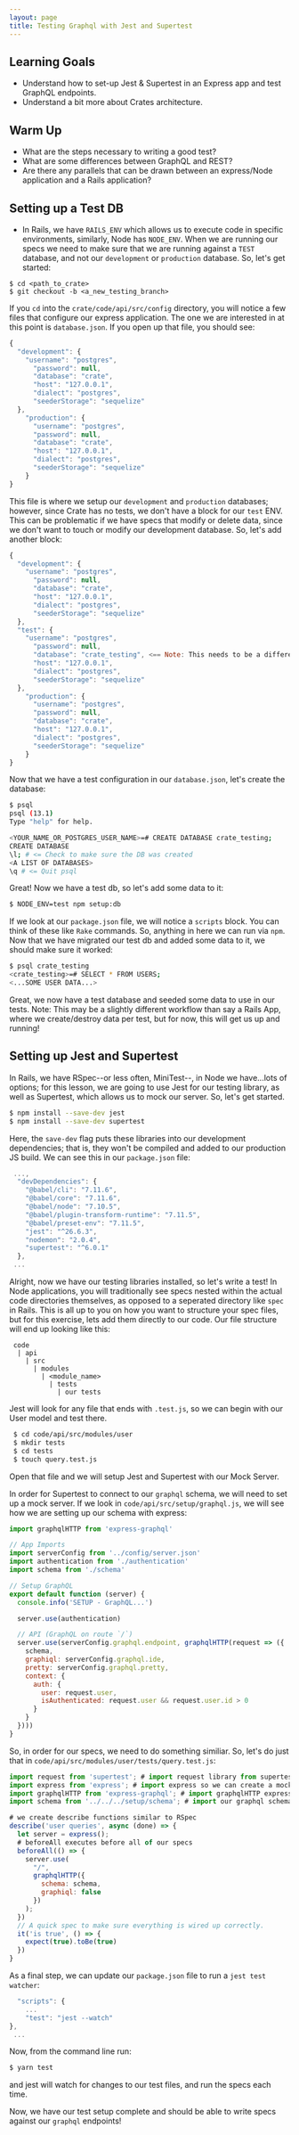 ```yaml
---
layout: page
title: Testing Graphql with Jest and Supertest
---
```


## Learning Goals
- Understand how to set-up Jest & Supertest in an Express app and test GraphQL endpoints.
- Understand a bit more about Crates architecture.

## Warm Up
- What are the steps necessary to writing a good test?
- What are some differences between GraphQL and REST?
- Are there any parallels that can be drawn between an express/Node application and a Rails application?

## Setting up a Test DB

- In Rails, we have `RAILS_ENV` which allows us to execute code in specific environments, similarly, Node has `NODE_ENV`. When we are running our specs we need to make sure that we are running against a `TEST` database, and not our `development` or `production` database. So, let's get started:
```
$ cd <path_to_crate>
$ git checkout -b <a_new_testing_branch>
```
If you `cd` into the `crate/code/api/src/config` directory, you will notice a few files that configure our express application. The one we are interested in at this point is `database.json`. If you open up that file, you should see:
```js
{
  "development": {
    "username": "postgres",
      "password": null,
      "database": "crate",
      "host": "127.0.0.1",
      "dialect": "postgres",
      "seederStorage": "sequelize"
  },
    "production": {
      "username": "postgres",
      "password": null,
      "database": "crate",
      "host": "127.0.0.1",
      "dialect": "postgres",
      "seederStorage": "sequelize"
    }
}
```
This file is where we setup our `development` and `production` databases; however, since Crate has no tests, we don't have a block for our `test` ENV. This can be problematic if we have specs that modify or delete data, since we don't want to touch or modify our development database. So, let's add another block:
```js
{
  "development": {
    "username": "postgres",
      "password": null,
      "database": "crate",
      "host": "127.0.0.1",
      "dialect": "postgres",
      "seederStorage": "sequelize"
  },
  "test": {
    "username": "postgres",
      "password": null,
      "database": "crate_testing", <== Note: This needs to be a different name than our development or production database, otherwise psql will get confused.
      "host": "127.0.0.1",
      "dialect": "postgres",
      "seederStorage": "sequelize"
  },
    "production": {
      "username": "postgres",
      "password": null,
      "database": "crate",
      "host": "127.0.0.1",
      "dialect": "postgres",
      "seederStorage": "sequelize"
    }
}
```
Now that we have a test configuration in our `database.json`, let's create the database:
```bash
$ psql
psql (13.1)
Type "help" for help.

<YOUR_NAME_OR_POSTGRES_USER_NAME>=# CREATE DATABASE crate_testing;
CREATE DATABASE
\l; # <= Check to make sure the DB was created
<A LIST OF DATABASES>
\q # <= Quit psql
```
Great! Now we have a test db, so let's add some data to it:

```bash
$ NODE_ENV=test npm setup:db
```
If we look at our `package.json` file, we will notice a `scripts` block. You can think of these like `Rake` commands. So, anything in here we can run via `npm`. Now that we have migrated our test db and added some data to it, we should make sure it worked:
```bash
$ psql crate_testing
<crate_testing>=# SELECT * FROM USERS;
<...SOME USER DATA...>
```
Great, we now have a test database and seeded some data to use in our tests. Note: This may be a slightly different workflow than say a Rails App, where we create/destroy data per test, but for now, this will get us up and running!


## Setting up Jest and Supertest
In Rails, we have RSpec--or less often, MiniTest--, in Node we have...lots of options; for this lesson, we are going to use Jest for our testing library, as well as Supertest, which allows us to mock our server. So, let's get started.

```bash
$ npm install --save-dev jest
$ npm install --save-dev supertest
```
Here, the `save-dev` flag puts these libraries into our development dependencies; that is, they won't be compiled and added to our production JS build. We can see this in our `package.json` file:
```js
 ...,
  "devDependencies": {
    "@babel/cli": "7.11.6",
    "@babel/core": "7.11.6",
    "@babel/node": "7.10.5",
    "@babel/plugin-transform-runtime": "7.11.5",
    "@babel/preset-env": "7.11.5",
    "jest": "^26.6.3",
    "nodemon": "2.0.4",
    "supertest": "^6.0.1"
  },
 ...
```
Alright, now we have our testing libraries installed, so let's write a test! In Node applications, you will traditionally see specs nested within the actual code directories themselves, as opposed to a seperated directory like `spec` in Rails. This is all up to you on how you want to structure your spec files, but for this exercise, lets add them directly to our code. Our file structure will end up looking like this:
```
 code
  | api
    | src
      | modules
        | <module_name>
          | tests
            | our tests
```
Jest will look for any file that ends with `.test.js`, so we can begin with our User model and test there.

```bash
 $ cd code/api/src/modules/user
 $ mkdir tests
 $ cd tests
 $ touch query.test.js
```
Open that file and we will setup Jest and Supertest with our Mock Server.

In order for Supertest to connect to our `graphql` schema, we will need to set up a mock server. If we look in `code/api/src/setup/graphql.js`, we will see how we are setting up our schema with express:

```js
import graphqlHTTP from 'express-graphql'

// App Imports
import serverConfig from '../config/server.json'
import authentication from './authentication'
import schema from './schema'

// Setup GraphQL
export default function (server) {
  console.info('SETUP - GraphQL...')

  server.use(authentication)

  // API (GraphQL on route `/`)
  server.use(serverConfig.graphql.endpoint, graphqlHTTP(request => ({
    schema,
    graphiql: serverConfig.graphql.ide,
    pretty: serverConfig.graphql.pretty,
    context: {
      auth: {
        user: request.user,
        isAuthenticated: request.user && request.user.id > 0
      }
    }
  })))
}
```
So, in order for our specs, we need to do something similiar. So, let's do just that in `code/api/src/modules/user/tests/query.test.js`:

```js
import request from 'supertest'; # import request library from supertest
import express from 'express'; # import express so we can create a mock server
import graphqlHTTP from 'express-graphql'; # import graphqlHTTP express library
import schema from '../../../setup/schema'; # import our graphql schema

# we create describe functions similar to RSpec
describe('user queries', async (done) => {
  let server = express();
  # beforeAll executes before all of our specs
  beforeAll(() => {
    server.use(
      "/",
      graphqlHTTP({
        schema: schema,
        graphiql: false
      })
    );
  })
  // A quick spec to make sure everything is wired up correctly.
  it('is true', () => {
    expect(true).toBe(true)
  })
}
```

As a final step, we can update our `package.json` file to run a `jest test watcher`:
```js
  "scripts": {
    ...
    "test": "jest --watch"
},
 ...

```
Now, from the command line run:
```bash
$ yarn test
```
and jest will watch for changes to our test files, and run the specs each time.

Now, we have our test setup complete and should be able to write specs against our `graphql` endpoints!
